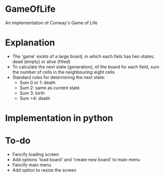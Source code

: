 # GameOfLife
An implementation of Conway's Game of Life

# Explanation
- The 'game' exists of a large board, in which each fiels has two states: dead (empty) or alive (filled)
- To calculate the next state (generation), of the board for each field, sum the number of cells in the neighbouring eight cells
- Standard rules for determining the next state:
    - Sum 0 or 1: death
    - Sum 2: same as current state
    - Sum 3: birth
    - Sum >4: death

# Implementation in python


# To-do
- Fancify loading screen
- Add options 'load board' and 'create new board' to main menu
- Fancify main menu
- Add option to resize the screen